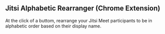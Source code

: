 ## Jitsi Alphabetic Rearranger (Chrome Extension)

At the click of a buttom, rearrange your Jitsi Meet participants to be in alphabetic order based on their display name.
